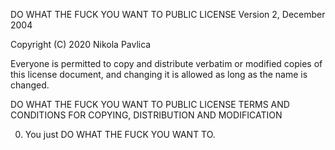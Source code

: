 DO WHAT THE FUCK YOU WANT TO PUBLIC LICENSE
Version 2, December 2004

Copyright (C) 2020 Nikola Pavlica

Everyone is permitted to copy and distribute verbatim or modified copies of this license document, and changing it is allowed as long as the name is changed.

DO WHAT THE FUCK YOU WANT TO PUBLIC LICENSE
TERMS AND CONDITIONS FOR COPYING, DISTRIBUTION AND MODIFICATION

0. You just DO WHAT THE FUCK YOU WANT TO.
